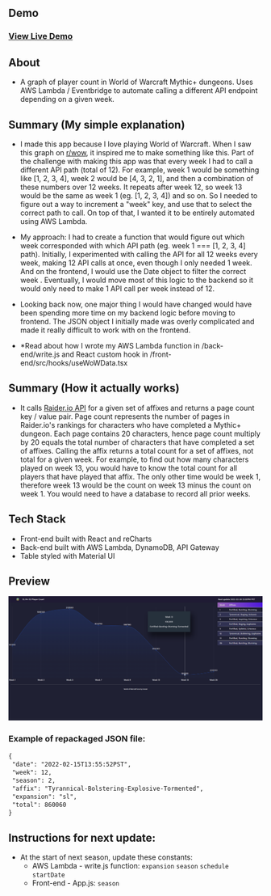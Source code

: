 ## Demo

### [View Live Demo](https://mythicplus.vercel.app/)

## About

- A graph of player count in World of Warcraft Mythic+ dungeons. Uses AWS Lambda / Eventbridge to automate calling a different API endpoint depending on a given week.

## Summary (My simple explanation)

- I made this app because I love playing World of Warcraft. When I saw this graph on [r/wow](https://www.reddit.com/r/wow/comments/o5nocw/comment/h2ov91n/?utm_source=share&utm_medium=web2x&context=3), it inspired me to make something like this. Part of the challenge with making this app was that every week I had to call a different API path (total of 12). For example, week 1 would be something like [1, 2, 3, 4], week 2 would be [4, 3, 2, 1], and then a combination of these numbers over 12 weeks. It repeats after week 12, so week 13 would be the same as week 1 (eg. [1, 2, 3, 4]) and so on. So I needed to figure out a way to increment a "week" key, and use that to select the correct path to call. On top of that, I wanted it to be entirely automated using AWS Lambda.

- My approach: I had to create a function that would figure out which week corresponded with which API path (eg. week 1 === [1, 2, 3, 4] path). Initially, I experimented with calling the API for all 12 weeks every week, making 12 API calls at once, even though I only needed 1 week. And on the frontend, I would use the Date object to filter the correct week . Eventually, I would move most of this logic to the backend so it would only need to make 1 API call per week instead of 12.

- Looking back now, one major thing I would have changed would have been spending more time on my backend logic before moving to frontend. The JSON object I initially made was overly complicated and made it really difficult to work with on the frontend.

- \*Read about how I wrote my AWS Lambda function in /back-end/write.js and React custom hook in /front-end/src/hooks/useWoWData.tsx

## Summary (How it actually works)

- It calls [Raider.io API](https://raider.io/api) for a given set of affixes and returns a page count key / value pair. Page count represents the number of pages in Raider.io's rankings for characters who have completed a Mythic+ dungeon. Each page contains 20 characters, hence page count multiply by 20 equals the total number of characters that have completed a set of affixes. Calling the affix returns a total count for a set of affixes, not total for a given week. For example, to find out how many characters played on week 13, you would have to know the total count for all players that have played that affix. The only other time would be week 1, therefore week 13 would be the count on week 13 minus the count on week 1. You would need to have a database to record all prior weeks.

## Tech Stack

- Front-end built with React and reCharts
- Back-end built with AWS Lambda, DynamoDB, API Gateway
- Table styled with Material UI

## Preview

!["M+"](https://github.com/WebDevBernard/Portfolio/blob/main/public/docs/raiderio.png)

### Example of repackaged JSON file:

```
{
 "date": "2022-02-15T13:55:52PST",
 "week": 12,
 "season": 2,
 "affix": "Tyrannical-Bolstering-Explosive-Tormented",
 "expansion": "sl",
 "total": 860060
}
```

## Instructions for next update:

- At the start of next season, update these constants:
  - AWS Lambda - write.js function: `expansion` `season` `schedule` `startDate`
  - Front-end - App.js: `season`
